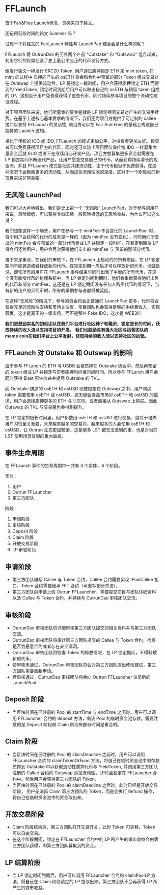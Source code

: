 # FFLaunch

首个Fair&Free Launch标准，灵感来自于铭文。

还记得前段时间的铭文 Summer 吗？

试想一下将铭文的 FairLaunch 特性与 LaunchPad 结合会是什么样的呢？

FFLaunch 将 OutrunDao 的另外两个产品 "Outstake" 和 "Outswap" 组合起来，利用它们的优势创造了史上最公平公正的代币发行方式。

像发行铭文一样发行 ERC20 Token, 用户通过质押锁定 ETH 来 mint token, 在 mint 的过程中 质押的产生的 osETH 将会和合约中预留的部分 Token 组成交易对在 Outswap 上提供流动性。LP 将锁定一段时间，用户会获得质押锁定 ETH 而得到的 YieldToken, 锁定时间到期后用户可以取出自己的 osETH 与预留 token 组成的 LP。这相当于用户免费得获得了这些代币，同时持续参与项目的整个流动性建设过程。

对于项目团队来说，他们所募集的资金是就是 LP 锁定期间交易对产生的交易手续费。在基于上述核心基本要求的情况下，我们还为项目方提供了可定制的 callee 接口以支持 FFLaunch 的灵活性, 项目方可以在 Fair And Free 的基础上构建自己独特的 Launch 逻辑。

相比于传统的 ICO 或 IDO, FFLaunch 的模式更加公平，对投资者更加友好。投资者可以免费获得项目方的代币，同时还可以防止项目团队像传统 IDO 一样募集大量资金后就 RUG 或者不在继续用心开发产品。项目方想募集更多资金就需要在 LP 锁定期间不断迭代产品，让用户愿意交易自己的代币，从而获得持续增长的现金流。并且 FFLaunch 模式是社区共建流动性，由于代币相当于免费获得，在这种情况下会聚集更多的流动性，从而提高流动性池的深度，这对于一个刚启动的新项目来说非常重要。

## 无风险 LaunchPad

我们可以大声地喊出，我们是史上第一个 “无风险” LaunchPad，对于参与的用户来说，风险极低，可以获得类似国债一般风险极低的无风险收益，为什么可以这么说？

我们想象这样一个场景，用户在参与一个 mintFee 不会变化的 LaunchPool 时，每个用户会获得的代币的成本是一样的（因为 mintFee 没有变化），同时他们所支出的 mintFee 会与预留的一部分代币组成 LP 并锁定一段时间，在锁定到期后 LP 将会归还给用户，用户会再次获得他们支出的 mintFee 与 预留的那部分代币。

接下来是重点，在我们的审核下，在 FFLaunch 上启动的的所有项目，在 LP 锁定期间不能铸造或者释放新的代币。在锁定到期一周后才可以释放新的代币。也就是说，即使所有的用户在 FFLaunch 事件结束时同时出售了手里的所有代币，在这个没有新增代币的封闭系统中，当 LP 锁定时间到期时，他们会重新获得他们出售的代币和部分 mintFee，这还是在 LP 锁定期间没有任何人购买代币的情况下，当有新的用户购买代币时，所有的早期参与者都将被奖励。

在这种“无风险”的情况下，参与的资金将会比普通的 LaunchPad 更多，代币将会获得充足的流动性支持和市场关注度，项目团队也会获得足够的手续费收入，实现双赢，这才是真正的一级市场，而不是那些 Fake IDO，这才是 WEB3!!!

**我们更鼓励实名的初创团队在我们平台进行社区种子轮融资，锁定更长的时间，获取持续的收入流以支持项目的开发。**
**我们也鼓励具有强大社区与运营团队的meme coin在我们平台上公平发射，获取持续的收入流以支持社区的运营。**

## FFLaunch 对 Outstake 和 Outswap 的影响

由于参与 FFLanch 的 ETH 与 USDB 会被质押在 Outstake 协议中，然后再预留的 token 组成 LP 并锁定与前者质押时间相同的时间。所以参与 FFLanch 用户会同时获得 Blast 原生收益并提高 Outstake 的 TVL.

而 Outstake 铸造的 osETH 和 osUSD 则被锁定在 Outswap 之中。用户购买 token 需要使用 osETH 或 osUSD，这无疑会提高市场对 osETH 和 osUSD 的需求，用户会选择质押更多的 ETH 与 USDB，或者直接从 Outswap 上购买。因此 Outswap 的 TVL 与交易量也会得到提升。

在 LP 锁定的很长时间里，用户都使用 osETH 和 osUSD 进行交易，这对于培养用户习惯至关重要，未来越来越多的交易对，越来越多的人会使用 osETH 和 osUSD，让 Outrun 生态更加繁荣。这是很多 LST 都无法做到的事，也是对当前 LST 使用场景受限的重大破局。

## 事件生命周期

在 FFLaunch 事件的生命周期中一共有 3 个实体，6 个阶段。

实体：

1. 用户  
2. Outrun FFLauncher  
3. 第三方团队

阶段：

1. 申请阶段  
2. 审核阶段  
3. Deposit 阶段  
4. Claim 阶段  
5. 开放交易阶段  
6. LP 解锁阶段

## 申请阶段

+ 第三方团队编写 Callee 与 Token 合约，Callee 合约需要实现 IPoolCallee 接口，Token 合约需要继承 FFT 合约（可重写部分方法）。
+ 第三方团队向申请上线 Outrun FFLauncher，需要提交项目与团队详细资料以及 Callee 与 Token 合约，并持续与 OutrunDao 审核团队交流。

## 审核阶段

+ OutrunDao 审核团队将详细审核第三方团队提交的相关资料并与第三方团队交流。
+ OutrunDao 审核团队将审计第三方团队提交的 Callee 与 Token 合约，检查是否为恶意合约或者存在安全漏洞。
+ OutrunDao 审核团队将检查 Token 的释放情况，在 LP 锁定期间，不得释放新的代币。
+ 若审核未通过，OutrunDao 审核团队将会对第三方团队提出修改建议，第三方团队需要重新申请。
+ 若审核通过，OutrunDao 审核团队将会向 Outrun FFLauncher 注册新的LaunchPool.

## Deposit 阶段

+ 当区块时间在已注册的 Pool 的 startTime 与 endTime 之间时，用户可以调用 FFLauncher 合约的 deposit 方法，向该 Pool 的临时资金池存款。需要注意的是 Deposit 阶段和 Claim 阶段有部分时间是重合的。

## Claim 阶段

+ 当区块时间在已注册的 Pool 的 claimDeadline 之前时，用户可以调用 FFLauncher 合约的 claimTokenOrFund 方法，将自己在临时资金池中的存款质押到 Outstake 中以获取流动性质押代币与 YieldToken, 并调用第三方团队注册的 Callee 合约向 Outswap 添加流动性，LP将会锁定在 FFLauncher 合约中。然后用户会获得第三方团队的 Token.
+ 当区块时间在已注册的 Pool 的 claimDeadline 之后时，此时已经是开放交易阶段， 用户无法再 Claim 第三方团队的 Token，而是会执行 Refund 操作，将自己在临时资金池中的资金取出来。

## 开放交易阶段

+ Claim 阶段结束后，第三方团队打开交易开关，此时 Token 可转移，Token 可以自由交易。
+ 在这个阶段期间，锁定在 FFLauncher 合约中的 LP 所产生的做市收益会由第三方团队获得，即第三方团队募集到的资金。

## LP 结算阶段

+ 当 LP 锁定时间到期后，用户可以调用 FFLauncher 合约的 claimPoolLP 方法，将自己在 Claim 阶段锁定的 LP 提取出来。第三方团队不会再获得 LP 所产生的做市收益。
